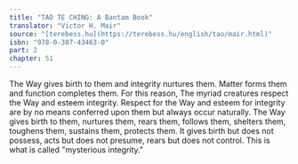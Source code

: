 ```yaml
---
title: "TAO TE CHING: A Bantam Book"
translator: "Victor H. Mair"
source: "[terebess.hu](https://terebess.hu/english/tao/mair.html)"
isbn: "978-0-307-43463-0"
part: 2
chapter: 51
---
```

The Way gives birth to them and integrity nurtures them.
Matter forms them and function completes them.
For this reason,
The myriad creatures respect the Way and esteem integrity.
Respect for the Way and esteem for integrity are by no means conferred upon them but always occur naturally.
The Way
gives birth to them,
nurtures them,
rears them,
follows them,
shelters them,
toughens them,
sustains them,
protects them.
It
gives birth but does not possess,
acts but does not presume,
rears but does not control.
This is what is called "mysterious integrity."